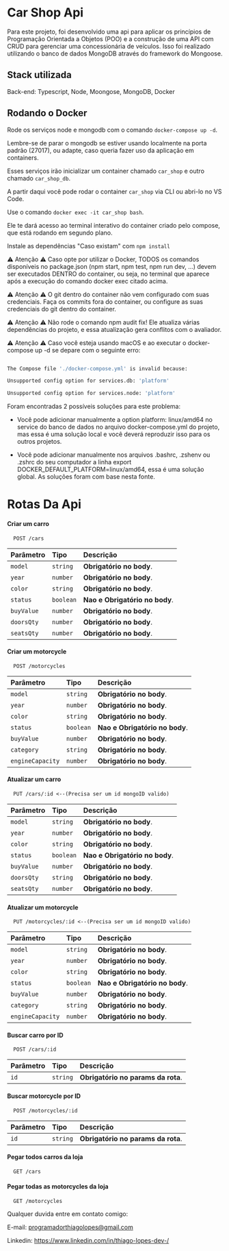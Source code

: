 # Car Shop Api

Para este projeto, foi desenvolvido uma api para aplicar os princípios de Programação Orientada a Objetos (POO) e a construção de uma API com CRUD para gerenciar uma concessionária de veículos. Isso foi realizado utilizando o banco de dados MongoDB através do framework do Mongoose.  

## Stack utilizada 

Back-end: Typescript, Node, Moongose, MongoDB, Docker

## Rodando o Docker
Rode os serviços node e mongodb com o comando ```docker-compose up -d```.

Lembre-se de parar o mongodb se estiver usando localmente na porta padrão (27017), ou adapte, caso queria fazer uso da aplicação em containers. 


Esses serviços irão inicializar um container chamado ```car_shop``` e outro chamado ```car_shop_db```. 

A partir daqui você pode rodar o container ```car_shop``` via CLI ou abri-lo no VS Code. 

Use o comando ```docker exec -it car_shop bash```.

Ele te dará acesso ao terminal interativo do container criado pelo compose, que está rodando em segundo plano. 

Instale as dependências "Caso existam" com ```npm install``` 

  

:warning: Atenção :warning: Caso opte por utilizar o Docker, TODOS os comandos disponíveis no package.json (npm start, npm test, npm run dev, ...) devem ser executados DENTRO do container, ou seja, no terminal que aparece após a execução do comando docker exec citado acima. 

  

:warning: Atenção :warning: O git dentro do container não vem configurado com suas credenciais. Faça os commits fora do container, ou configure as suas credenciais do git dentro do container. 

  

:warning: Atenção :warning: Não rode o comando npm audit fix! Ele atualiza várias dependências do projeto, e essa atualização gera conflitos com o avaliador. 

  

:warning: Atenção :warning: Caso você esteja usando macOS e ao executar o docker-compose up -d se depare com o seguinte erro: 

  

```bash 

The Compose file './docker-compose.yml' is invalid because: 

Unsupported config option for services.db: 'platform' 

Unsupported config option for services.node: 'platform' 

``` 

Foram encontradas 2 possíveis soluções para este problema: 

* Você pode adicionar manualmente a option platform: linux/amd64 no service do banco de dados no arquivo docker-compose.yml do projeto, mas essa é uma solução local e você deverá reproduzir isso para os outros projetos. 

* Você pode adicionar manualmente nos arquivos .bashrc, .zshenv ou .zshrc do seu computador a linha export DOCKER_DEFAULT_PLATFORM=linux/amd64, essa é uma solução global. As soluções foram com base nesta fonte. 

# Rotas Da Api

#### Criar um carro
```http
  POST /cars
```

| Parâmetro   | Tipo       | Descrição                           |
| :---------- | :--------- | :---------------------------------- |
| `model` | `string` | **Obrigatório no body**. |
| `year` | `number` | **Obrigatório no body**. |
| `color` | `string` | **Obrigatório no body**. |
| `status` | `boolean` | **Nao e Obrigatório no body**. |
| `buyValue` | `number` | **Obrigatório no body**. |
| `doorsQty` | `number` | **Obrigatório no body**. |
| `seatsQty` | `number` | **Obrigatório no body**. |

#### Criar um motorcycle

```http
  POST /motorcycles
```

| Parâmetro   | Tipo       | Descrição                                   |
| :---------- | :--------- | :------------------------------------------ |
| `model` | `string` | **Obrigatório no body**. |
| `year` | `number` | **Obrigatório no body**. |
| `color` | `string` | **Obrigatório no body**. |
| `status` | `boolean` | **Nao e Obrigatório no body**. |
| `buyValue` | `number` | **Obrigatório no body**. |
| `category` | `string` | **Obrigatório no body**. |
| `engineCapacity` | `number` | **Obrigatório no body**. |

#### Atualizar um carro

```http
  PUT /cars/:id <--(Precisa ser um id mongoID valido)
```

| Parâmetro   | Tipo       | Descrição                                   |
| :---------- | :--------- | :------------------------------------------ |
| `model` | `string` | **Obrigatório no body**. |
| `year` | `number` | **Obrigatório no body**. |
| `color` | `string` | **Obrigatório no body**. |
| `status` | `boolean` | **Nao e Obrigatório no body**. |
| `buyValue` | `number` | **Obrigatório no body**. |
| `doorsQty` | `string` | **Obrigatório no body**. |
| `seatsQty` | `number` | **Obrigatório no body**. |

#### Atualizar um motorcycle

```http
  PUT /motorcycles/:id <--(Precisa ser um id mongoID valido)
```

| Parâmetro   | Tipo       | Descrição                                   |
| :---------- | :--------- | :------------------------------------------ |
| `model` | `string` | **Obrigatório no body**. |
| `year` | `number` | **Obrigatório no body**. |
| `color` | `string` | **Obrigatório no body**. |
| `status` | `boolean` | **Nao e Obrigatório no body**. |
| `buyValue` | `number` | **Obrigatório no body**. |
| `category` | `string` | **Obrigatório no body**. |
| `engineCapacity` | `number` | **Obrigatório no body**. |

#### Buscar carro por ID

```http
  POST /cars/:id
  ```
| Parâmetro   | Tipo       | Descrição                                   |
| :---------- | :--------- | :------------------------------------------ |
| `id`      | `string` | **Obrigatório no params da rota**.  |


#### Buscar motorcycle por ID

```http
  POST /motorcycles/:id
  ```
| Parâmetro   | Tipo       | Descrição                                   |
| :---------- | :--------- | :------------------------------------------ |
| `id`      | `string` | **Obrigatório no params da rota**.  |

#### Pegar todos carros da loja

```http
  GET /cars
  ```
#### Pegar todas as motorcycles da loja

```http
  GET /motorcycles
  ```

Qualquer duvida entre em contato comigo:

E-mail: programadorthiagolopes@gmail.com

Linkedin: https://www.linkedin.com/in/thiago-lopes-dev-/
